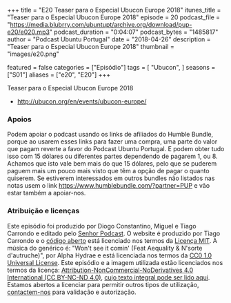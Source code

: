 +++
title = "E20 Teaser para o Especial Ubucon Europe 2018"
itunes_title = "Teaser para o Especial Ubucon Europe 2018"
episode = 20
podcast_file = "https://media.blubrry.com/ubuntupt/archive.org/download/pup-e20/e020.mp3"
podcast_duration = "0:04:07"
podcast_bytes = "1485817"
author = "Podcast Ubuntu Portugal"
date = "2018-04-26"
description = "Teaser para o Especial Ubucon Europe 2018"
thumbnail = "images/e20.png"

featured = false
categories = ["Episódio"]
tags = [
  "Ubucon",
]
seasons = ["S01"]
aliases = ["e20", "E20"]
+++

Teaser para o Especial Ubucon Europe 2018

* http://ubucon.org/en/events/ubucon-europe/


### Apoios
Podem apoiar o podcast usando os links de afiliados do Humble Bundle, porque ao usarem esses links para fazer uma compra, uma parte do valor que pagam reverte a favor do Podcast Ubuntu Portugal.
E podem obter tudo isso com 15 dólares ou diferentes partes dependendo de pagarem 1, ou 8.
Achamos que isto vale bem mais do que 15 dólares, pelo que se puderem paguem mais um pouco mais visto que têm a opção de pagar o quanto quiserem.
Se estiverem interessados em outros bundles não listados nas notas usem o link https://www.humblebundle.com/?partner=PUP e vão estar também a apoiar-nos.

### Atribuição e licenças
Este episódio foi produzido por Diogo Constantino, Miguel e Tiago Carrondo e editado pelo [Senhor Podcast](https://senhorpodcast.pt/).
O website é produzido por Tiago Carrondo e o [código aberto](https://gitlab.com/podcastubuntuportugal/website) está licenciado nos termos da [Licença MIT](https://gitlab.com/podcastubuntuportugal/website/main/LICENSE).
A música do genérico é: "Won't see it comin' (Feat Aequality & N'sorte d'autruche)", por Alpha Hydrae e está licenciada nos termos da [CC0 1.0 Universal License](https://creativecommons.org/publicdomain/zero/1.0/).
Este episódio e a imagem utilizada estão licenciados nos termos da licença: [Attribution-NonCommercial-NoDerivatives 4.0 International (CC BY-NC-ND 4.0)](https://creativecommons.org/licenses/by-nc-nd/4.0/), [cujo texto integral pode ser lido aqui](https://creativecommons.org/licenses/by-nc-nd/4.0/legalcode). Estamos abertos a licenciar para permitir outros tipos de utilização, [contactem-nos](https://podcastubuntuportugal.org/contactos) para validação e autorização.

